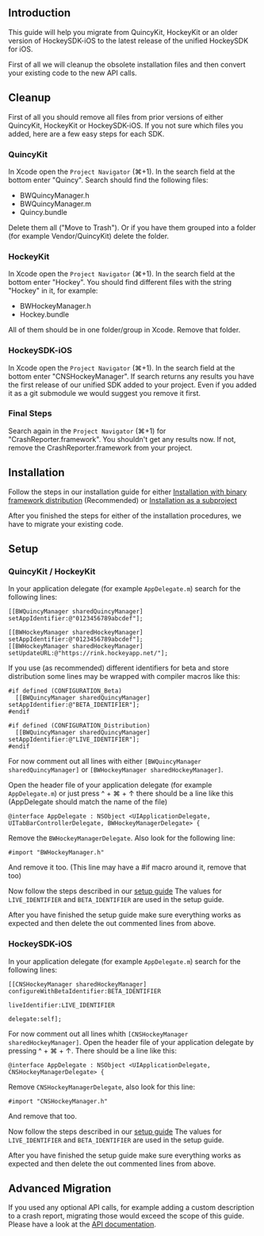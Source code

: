 ## Introduction

This guide will help you migrate from QuincyKit, HockeyKit or an older version of HockeySDK-iOS to the latest release of the unified HockeySDK for iOS.

First of all we will cleanup the obsolete installation files and then convert your existing code to the new API calls.

## Cleanup

First of all you should remove all files from prior versions of either QuincyKit, HockeyKit or HockeySDK-iOS. If you not sure which files you added, here are a few easy steps for each SDK.

### QuincyKit

In Xcode open the `Project Navigator` (⌘+1). In the search field at the bottom enter "Quincy". Search should find the following files:

* BWQuincyManager.h
* BWQuincyManager.m
* Quincy.bundle

Delete them all ("Move to Trash"). Or if you have them grouped into a folder (for example Vendor/QuincyKit) delete the folder.

### HockeyKit

In Xcode open the `Project Navigator` (⌘+1). In the search field at the bottom enter "Hockey". You should find different files with the string "Hockey" in it, for example:

* BWHockeyManager.h
* Hockey.bundle

All of them should be in one folder/group in Xcode. Remove that folder.

### HockeySDK-iOS

In Xcode open the `Project Navigator` (⌘+1). In the search field at the bottom enter "CNSHockeyManager". If search returns any results you have the first release of our unified SDK added to your project. Even if you added it as a git submodule we would suggest you remove it first. 

### Final Steps

Search again in the `Project Navigator` (⌘+1) for "CrashReporter.framework". You shouldn't get any results now. If not, remove the CrashReporter.framework from your project.

## Installation

Follow the steps in our installation guide for either [Installation with binary framework distribution](http://support.hockeyapp.net/kb/client-integration/hockeyapp-for-ios-hockeysdk#framework) (Recommended) or [Installation as a subproject](http://support.hockeyapp.net/kb/client-integration/hockeyapp-for-ios-hockeysdk#subproject)

After you finished the steps for either of the installation procedures, we have to migrate your existing code.

## Setup

### QuincyKit / HockeyKit

In your application delegate (for example `AppDelegate.m`) search for the following lines:

    [[BWQuincyManager sharedQuincyManager] setAppIdentifier:@"0123456789abcdef"];
    
    [[BWHockeyManager sharedHockeyManager] setAppIdentifier:@"0123456789abcdef"];
    [[BWHockeyManager sharedHockeyManager] setUpdateURL:@"https://rink.hockeyapp.net/"];

If you use (as recommended) different identifiers for beta and store distribution some lines may be wrapped with compiler macros like this:

    #if defined (CONFIGURATION_Beta)
      [[BWQuincyManager sharedQuincyManager] setAppIdentifier:@"BETA_IDENTIFIER"];
    #endif

    #if defined (CONFIGURATION_Distribution)
      [[BWQuincyManager sharedQuincyManager] setAppIdentifier:@"LIVE_IDENTIFIER"];
    #endif

For now comment out all lines with either `[BWQuincyManager sharedQuincyManager]` or `[BWHockeyManager sharedHockeyManager]`. 

Open the header file of your application delegate (for example `AppDelegate.m`) or just press ^ + ⌘ + ↑ there should be a line like this (AppDelegate should match the name of the file)

    @interface AppDelegate : NSObject <UIApplicationDelegate, UITabBarControllerDelegate, BWHockeyManagerDelegate> {  

Remove the `BWHockeyManagerDelegate`. Also look for the following line: 
  
    #import "BWHockeyManager.h"

And remove it too. (This line may have a #if macro around it, remove that too)

Now follow the steps described in our [setup guide](http://support.hockeyapp.net/kb/client-integration/hockeyapp-for-ios-hockeysdk#setup) The values for `LIVE_IDENTIFIER` and `BETA_IDENTIFIER` are used in the setup guide.

After you have finished the setup guide make sure everything works as expected and then delete the out commented lines from above.

### HockeySDK-iOS

In your application delegate (for example `AppDelegate.m`) search for the following lines:

    [[CNSHockeyManager sharedHockeyManager] configureWithBetaIdentifier:BETA_IDENTIFIER 
                                                       liveIdentifier:LIVE_IDENTIFIER
                                                             delegate:self];

For now comment out all lines whith `[CNSHockeyManager sharedHockeyManager]`. Open the header file of your application delegate by pressing ^ + ⌘ + ↑. There should be a line like this: 

    @interface AppDelegate : NSObject <UIApplicationDelegate, CNSHockeyManagerDelegate> {

Remove `CNSHockeyManagerDelegate`, also look for this line:

    #import "CNSHockeyManager.h"

And remove that too. 

Now follow the steps described in our [setup guide](http://support.hockeyapp.net/kb/client-integration/hockeyapp-for-ios-hockeysdk#setup) The values for `LIVE_IDENTIFIER` and `BETA_IDENTIFIER` are used in the setup guide.

After you have finished the setup guide make sure everything works as expected and then delete the out commented lines from above.

## Advanced Migration

If you used any optional API calls, for example adding a custom description to a crash report, migrating those would exceed the scope of this guide. Please have a look at the [API documentation](https://github.com/bitstadium/HockeySDK-iOS/downloads). 








